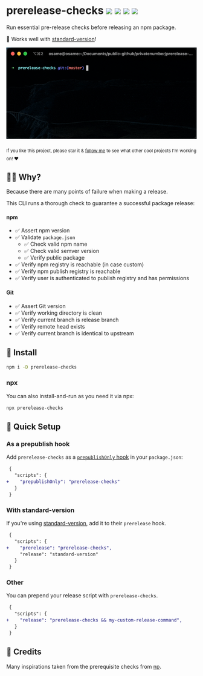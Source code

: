 # prerelease-checks <a href="https://npm.im/prerelease-checks"><img src="https://badgen.net/npm/v/prerelease-checks"></a> <a href="https://npm.im/prerelease-checks"><img src="https://badgen.net/npm/dm/prerelease-checks"></a> <a href="https://packagephobia.now.sh/result?p=prerelease-checks"><img src="https://packagephobia.now.sh/badge?p=prerelease-checks"></a> <a href="https://bundlephobia.com/result?p=prerelease-checks"><img src="https://badgen.net/bundlephobia/minzip/prerelease-checks"></a>

Run essential pre-release checks before releasing an npm package.

💞 Works well with [standard-version](https://github.com/conventional-changelog/standard-version)!

<p align="center">
  <img src=".github/demo.gif">
</p>

<sub>If you like this project, please star it & [follow me](https://github.com/privatenumber) to see what other cool projects I'm working on! ❤️</sub>

## 🙋‍♂️ Why?
Because there are many points of failure when making a release.

This CLI runs a thorough check to guarantee a successful package release:

#### npm
- ✅ Assert npm version
- ✅ Validate `package.json`
  - ✅ Check valid npm name
  - ✅ Check valid semver version
  - ✅ Verify public package
- ✅ Verify npm registry is reachable (in case custom)
- ✅ Verify npm publish registry is reachable
- ✅ Verify user is authenticated to publish registry and has permissions

#### Git
- ✅ Assert Git version
- ✅ Verify working directory is clean
- ✅ Verify current branch is release branch
- ✅ Verify remote head exists
- ✅ Verify current branch is identical to upstream

## 🚀 Install
```sh
npm i -D prerelease-checks
```

### npx
You can also install-and-run as you need it via npx:
```sh
npx prerelease-checks
```

## 🚦 Quick Setup


### As a prepublish hook
Add `prerelease-checks` as a [`prepublishOnly` hook](https://docs.npmjs.com/cli/v7/using-npm/scripts#life-cycle-scripts) in your `package.json`:
```diff
 {
   "scripts": {
+    "prepublishOnly": "prerelease-checks"
   }
 }
```


### With standard-version
If you're using [standard-version](https://github.com/conventional-changelog/standard-version), add it to their `prerelease` hook.

```diff
 {
   "scripts": {
+    "prerelease": "prerelease-checks",
     "release": "standard-version"
   }
 }
```

### Other
You can prepend your release script with `prerelease-checks`.

```diff
 {
   "scripts": {
+    "release": "prerelease-checks && my-custom-release-command",
   }
 }
```


## 🙏 Credits
Many inspirations taken from the prerequisite checks from [np](https://github.com/sindresorhus/np/).

